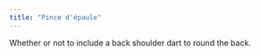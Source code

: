 ```yaml
---
title: "Pince d'épaule"
---
```


Whether or not to include a back shoulder dart to round the back.




